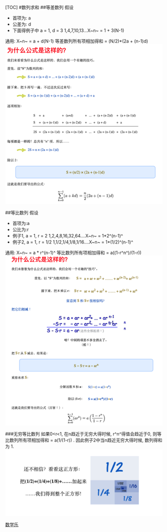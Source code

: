 [TOC]
#数列求和
##等差数列
假设
* 首项为: a
* 公差为: d 
* 下面得例子中 a = 1, d = 3
1,4,7,10,13...X~n~  = 1  + 3(N-1)

通用: X~n~  = a  + d(N-1)
等差数列所有项相加得和 = (N/2)*(2a + (n-1)d)
![arithmeticProgression.png](../images/arithmeticProgression.png)

##等比数列
假设
* 首项为:a
* 公比为:r
* 例子1, a = 1, r = 2
1,2,4,8,16,32,64....X~n~  = 1*2^(n-1)^
* 例子2, a = 1, r = 1/2
1,1/2,1/4,1/8,1/16....X~n~  = 1*(1/2)^(n-1)^

 通用: X~n~  = a * r^(n-1)^ 
 等比数列所有项相加得和 = a((1-r^n^)/(1-r)) 
![geometricProgression.png](../images/geometricProgression.png)

###无穷等比数列
如果0<r<1, 在n趋近于无穷大得时候, r^n^得值会趋近于0,  则等比数列所有项相加得和 = a(1/(1-r)) .
因此例子2中当n趋近无穷大得时候,  数列得和为 1.
![listAllAddEqualToOne.png](../images/listAllAddEqualToOne.png)

[数学乐](https://www.shuxuele.com/search/search.html?query=等差数列&submit=&search=1#ff)